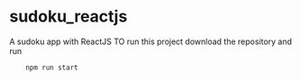 # sudoku_reactjs
A sudoku app with ReactJS
TO run this project 
download the repository and run
``` npm install 
    npm run start
```
